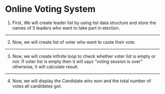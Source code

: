 # Online Voting System
1. First, We will create leader list by using list data structure and store the names of 5 leaders who want to take part in election.
______________________________________________________________________________
2. Now, we will create list of voter who want to caste their vote.
______________________________________________________________________________
3. Now, we will create infinite loop to check whether voter list is empty or not. If voter list is empty then it will says “voting session is over” otherwise, it will calculate result.
______________________________________________________________________________
4. Now, we will display the Candidate who won and the total number of votes all candidates got.
